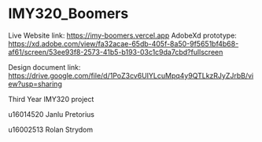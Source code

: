 # IMY320_Boomers

Live Website link: https://imy-boomers.vercel.app
AdobeXd prototype: https://xd.adobe.com/view/fa32acae-65db-405f-8a50-9f5651bf4b68-af61/screen/53ee93f8-2573-41b5-b193-03c1c9da7cbd?fullscreen

Design document link: https://drive.google.com/file/d/1PoZ3cv6UIYLcuMpq4y9QTLkzRJyZJrbB/view?usp=sharing

Third Year IMY320 project

u16014520 Janlu Pretorius

u16002513 Rolan Strydom

